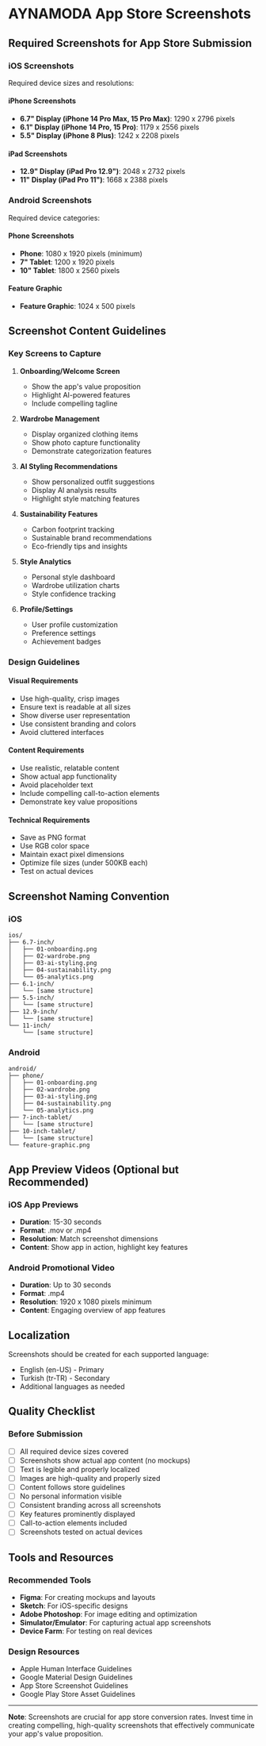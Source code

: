 # AYNAMODA App Store Screenshots

## Required Screenshots for App Store Submission

### iOS Screenshots

Required device sizes and resolutions:

#### iPhone Screenshots
- **6.7" Display (iPhone 14 Pro Max, 15 Pro Max)**: 1290 x 2796 pixels
- **6.1" Display (iPhone 14 Pro, 15 Pro)**: 1179 x 2556 pixels  
- **5.5" Display (iPhone 8 Plus)**: 1242 x 2208 pixels

#### iPad Screenshots
- **12.9" Display (iPad Pro 12.9")**: 2048 x 2732 pixels
- **11" Display (iPad Pro 11")**: 1668 x 2388 pixels

### Android Screenshots

Required device categories:

#### Phone Screenshots
- **Phone**: 1080 x 1920 pixels (minimum)
- **7" Tablet**: 1200 x 1920 pixels
- **10" Tablet**: 1800 x 2560 pixels

#### Feature Graphic
- **Feature Graphic**: 1024 x 500 pixels

## Screenshot Content Guidelines

### Key Screens to Capture

1. **Onboarding/Welcome Screen**
   - Show the app's value proposition
   - Highlight AI-powered features
   - Include compelling tagline

2. **Wardrobe Management**
   - Display organized clothing items
   - Show photo capture functionality
   - Demonstrate categorization features

3. **AI Styling Recommendations**
   - Show personalized outfit suggestions
   - Display AI analysis results
   - Highlight style matching features

4. **Sustainability Features**
   - Carbon footprint tracking
   - Sustainable brand recommendations
   - Eco-friendly tips and insights

5. **Style Analytics**
   - Personal style dashboard
   - Wardrobe utilization charts
   - Style confidence tracking

6. **Profile/Settings**
   - User profile customization
   - Preference settings
   - Achievement badges

### Design Guidelines

#### Visual Requirements
- Use high-quality, crisp images
- Ensure text is readable at all sizes
- Show diverse user representation
- Use consistent branding and colors
- Avoid cluttered interfaces

#### Content Requirements
- Use realistic, relatable content
- Show actual app functionality
- Avoid placeholder text
- Include compelling call-to-action elements
- Demonstrate key value propositions

#### Technical Requirements
- Save as PNG format
- Use RGB color space
- Maintain exact pixel dimensions
- Optimize file sizes (under 500KB each)
- Test on actual devices

## Screenshot Naming Convention

### iOS
```
ios/
├── 6.7-inch/
│   ├── 01-onboarding.png
│   ├── 02-wardrobe.png
│   ├── 03-ai-styling.png
│   ├── 04-sustainability.png
│   └── 05-analytics.png
├── 6.1-inch/
│   └── [same structure]
├── 5.5-inch/
│   └── [same structure]
├── 12.9-inch/
│   └── [same structure]
└── 11-inch/
    └── [same structure]
```

### Android
```
android/
├── phone/
│   ├── 01-onboarding.png
│   ├── 02-wardrobe.png
│   ├── 03-ai-styling.png
│   ├── 04-sustainability.png
│   └── 05-analytics.png
├── 7-inch-tablet/
│   └── [same structure]
├── 10-inch-tablet/
│   └── [same structure]
└── feature-graphic.png
```

## App Preview Videos (Optional but Recommended)

### iOS App Previews
- **Duration**: 15-30 seconds
- **Format**: .mov or .mp4
- **Resolution**: Match screenshot dimensions
- **Content**: Show app in action, highlight key features

### Android Promotional Video
- **Duration**: Up to 30 seconds
- **Format**: .mp4
- **Resolution**: 1920 x 1080 pixels minimum
- **Content**: Engaging overview of app features

## Localization

Screenshots should be created for each supported language:
- English (en-US) - Primary
- Turkish (tr-TR) - Secondary
- Additional languages as needed

## Quality Checklist

### Before Submission
- [ ] All required device sizes covered
- [ ] Screenshots show actual app content (no mockups)
- [ ] Text is legible and properly localized
- [ ] Images are high-quality and properly sized
- [ ] Content follows store guidelines
- [ ] No personal information visible
- [ ] Consistent branding across all screenshots
- [ ] Key features prominently displayed
- [ ] Call-to-action elements included
- [ ] Screenshots tested on actual devices

## Tools and Resources

### Recommended Tools
- **Figma**: For creating mockups and layouts
- **Sketch**: For iOS-specific designs
- **Adobe Photoshop**: For image editing and optimization
- **Simulator/Emulator**: For capturing actual app screenshots
- **Device Farm**: For testing on real devices

### Design Resources
- Apple Human Interface Guidelines
- Google Material Design Guidelines
- App Store Screenshot Guidelines
- Google Play Store Asset Guidelines

---

**Note**: Screenshots are crucial for app store conversion rates. Invest time in creating compelling, high-quality screenshots that effectively communicate your app's value proposition.